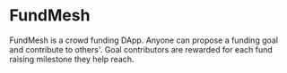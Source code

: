 # FundMesh
FundMesh is a crowd funding DApp. Anyone can propose a funding goal and contribute to others'. Goal contributors are rewarded for each fund raising milestone they help reach. 
